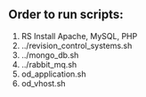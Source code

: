 ## Order to run scripts:

1. RS Install Apache, MySQL, PHP
2. ../revision_control_systems.sh
3. ../mongo_db.sh
4. ../rabbit_mq.sh
5. od_application.sh
6. od_vhost.sh